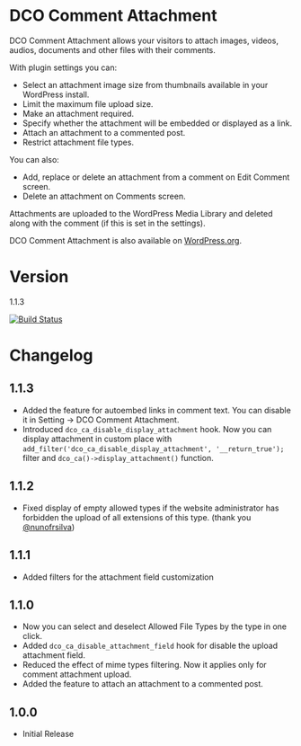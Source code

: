 # DCO Comment Attachment

DCO Comment Attachment allows your visitors to attach images, videos, audios, documents and other files with their comments.

With plugin settings you can:
- Select an attachment image size from thumbnails available in your WordPress install.
- Limit the maximum file upload size.
- Make an attachment required.
- Specify whether the attachment will be embedded or displayed as a link.
- Attach an attachment to a commented post.
- Restrict attachment file types.

You can also:
- Add, replace or delete an attachment from a comment on Edit Comment screen.
- Delete an attachment on Comments screen.

Attachments are uploaded to the WordPress Media Library and deleted along with the comment (if this is set in the settings).

DCO Comment Attachment is also available on [WordPress.org](https://wordpress.org/plugins/dco-comment-attachment/).

# Version
1.1.3

[![Build Status](https://travis-ci.org/yadenis/DCO-Comment-Attachment.svg?branch=dev)](https://travis-ci.org/yadenis/DCO-Comment-Attachment)

# Changelog
## 1.1.3
* Added the feature for autoembed links in comment text. You can disable it in Setting -> DCO Comment Attachment.
* Introduced `dco_ca_disable_display_attachment` hook. Now you can display attachment in custom place with `add_filter('dco_ca_disable_display_attachment', '__return_true');` filter and `dco_ca()->display_attachment()` function.

## 1.1.2
- Fixed display of empty allowed types if the website administrator has forbidden the upload of all extensions of this type. (thank you [@nunofrsilva](https://github.com/nunofrsilva))

## 1.1.1
- Added filters for the attachment field customization

## 1.1.0
- Now you can select and deselect Allowed File Types by the type in one click.
- Added `dco_ca_disable_attachment_field` hook for disable the upload attachment field.
- Reduced the effect of mime types filtering. Now it applies only for comment attachment upload.
- Added the feature to attach an attachment to a commented post.

## 1.0.0
- Initial Release